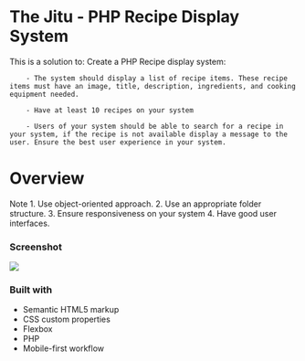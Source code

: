 # The Jitu - PHP Recipe Display System
This is a solution to:
        Create a PHP Recipe display system:
        
        - The system should display a list of recipe items. These recipe items must have an image, title, description, ingredients, and cooking equipment needed.
        
        - Have at least 10 recipes on your system
        
        - Users of your system should be able to search for a recipe in your system, if the recipe is not available display a message to the user. Ensure the best user experience in your system.


# Overview
Note
    1. Use object-oriented approach.
    2. Use an appropriate folder structure.
    3. Ensure responsiveness on your system
    4. Have good user interfaces.

### Screenshot

![](screenshot.png)



### Built with

- Semantic HTML5 markup
- CSS custom properties
- Flexbox
- PHP
- Mobile-first workflow